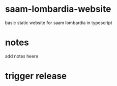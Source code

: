 # saam-lombardia-website
basic static website for saam lombardia in typescript

# notes
add notes heere

# trigger release
